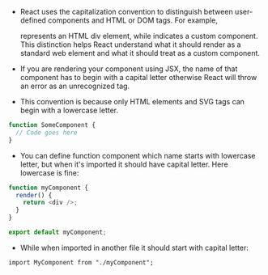 -  React uses the capitalization convention to distinguish between user-defined components and HTML or DOM tags. For example, <div> represents an HTML div element, while <MyComponent> indicates a custom component. This distinction helps React understand what it should render as a standard web element and what it should treat as a custom component.

- If you are rendering your component using JSX, the name of that component has to begin with a capital letter otherwise React will throw an error as an unrecognized tag.
- This convention is because only HTML elements and SVG tags can begin with a lowercase letter.

```js
function SomeComponent {
  // Code goes here
}
```
- You can define function component which name starts with lowercase letter, but when it's imported it should have capital letter. Here lowercase is fine:

```js
function myComponent {
  render() {
    return <div />;
  }
}

export default myComponent;
```

-  While when imported in another file it should start with capital letter:

`import MyComponent from "./myComponent";`
